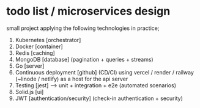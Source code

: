 # todo list / microservices design

small project applying the following technologies in practice;

1. Kubernetes [orchestrator]
2. Docker [container]
3. Redis [caching]
4. MongoDB [database] (pagination + queries + streams)
5. Go [server]
6. Continuous deployment [github] (CD/CI) using vercel / render / railway (~linode / netlify) as a host for the api server
7. Testing [jest] --> unit + integration + e2e (automated scenarios)
8. Solid.js [ui]
9. JWT [authentication/security] (check-in authentication + security)
